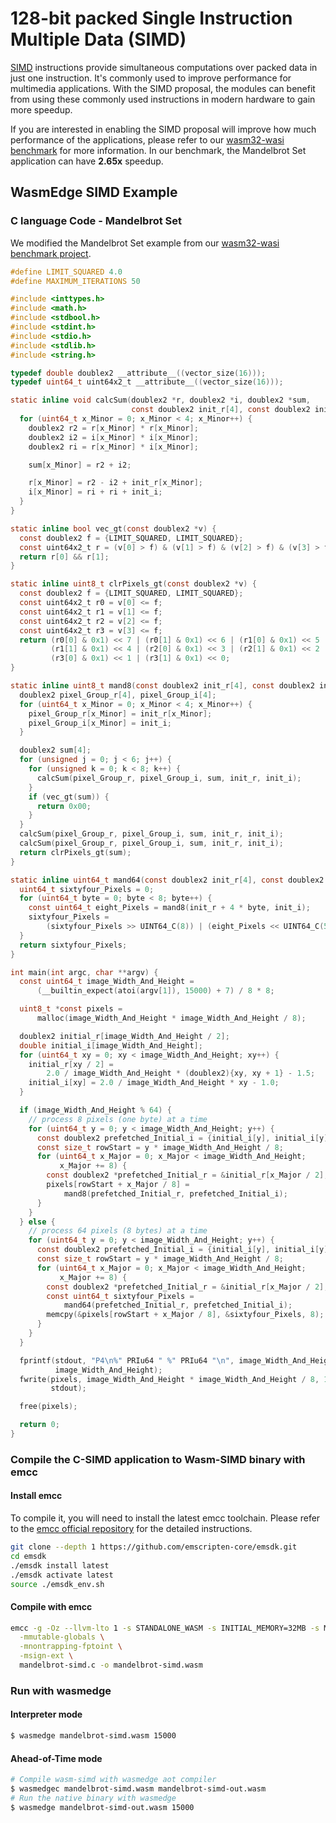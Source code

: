 # 128-bit packed Single Instruction Multiple Data (SIMD)

[SIMD](https://webassembly.github.io/simd/core/syntax/instructions.html#simd-instructions) instructions provide simultaneous computations over packed data in just one instruction. It's commonly used to improve performance for multimedia applications. With the SIMD proposal, the modules can benefit from using these commonly used instructions in modern hardware to gain more speedup.

If you are interested in enabling the SIMD proposal will improve how much performance of the applications, please refer to our [wasm32-wasi benchmark](https://github.com/second-state/wasm32-wasi-benchmark/tree/simd) for more information.
In our benchmark, the Mandelbrot Set application can have **2.65x** speedup.

## WasmEdge SIMD Example

### C language Code - Mandelbrot Set

We modified the Mandelbrot Set example from our [wasm32-wasi benchmark project](https://github.com/second-state/wasm32-wasi-benchmark/blob/master/src/mandelbrot.c).

```c
#define LIMIT_SQUARED 4.0
#define MAXIMUM_ITERATIONS 50

#include <inttypes.h>
#include <math.h>
#include <stdbool.h>
#include <stdint.h>
#include <stdio.h>
#include <stdlib.h>
#include <string.h>

typedef double doublex2 __attribute__((vector_size(16)));
typedef uint64_t uint64x2_t __attribute__((vector_size(16)));

static inline void calcSum(doublex2 *r, doublex2 *i, doublex2 *sum,
                           const doublex2 init_r[4], const doublex2 init_i) {
  for (uint64_t x_Minor = 0; x_Minor < 4; x_Minor++) {
    doublex2 r2 = r[x_Minor] * r[x_Minor];
    doublex2 i2 = i[x_Minor] * i[x_Minor];
    doublex2 ri = r[x_Minor] * i[x_Minor];

    sum[x_Minor] = r2 + i2;

    r[x_Minor] = r2 - i2 + init_r[x_Minor];
    i[x_Minor] = ri + ri + init_i;
  }
}

static inline bool vec_gt(const doublex2 *v) {
  const doublex2 f = {LIMIT_SQUARED, LIMIT_SQUARED};
  const uint64x2_t r = (v[0] > f) & (v[1] > f) & (v[2] > f) & (v[3] > f);
  return r[0] && r[1];
}

static inline uint8_t clrPixels_gt(const doublex2 *v) {
  const doublex2 f = {LIMIT_SQUARED, LIMIT_SQUARED};
  const uint64x2_t r0 = v[0] <= f;
  const uint64x2_t r1 = v[1] <= f;
  const uint64x2_t r2 = v[2] <= f;
  const uint64x2_t r3 = v[3] <= f;
  return (r0[0] & 0x1) << 7 | (r0[1] & 0x1) << 6 | (r1[0] & 0x1) << 5 |
         (r1[1] & 0x1) << 4 | (r2[0] & 0x1) << 3 | (r2[1] & 0x1) << 2 |
         (r3[0] & 0x1) << 1 | (r3[1] & 0x1) << 0;
}

static inline uint8_t mand8(const doublex2 init_r[4], const doublex2 init_i) {
  doublex2 pixel_Group_r[4], pixel_Group_i[4];
  for (uint64_t x_Minor = 0; x_Minor < 4; x_Minor++) {
    pixel_Group_r[x_Minor] = init_r[x_Minor];
    pixel_Group_i[x_Minor] = init_i;
  }

  doublex2 sum[4];
  for (unsigned j = 0; j < 6; j++) {
    for (unsigned k = 0; k < 8; k++) {
      calcSum(pixel_Group_r, pixel_Group_i, sum, init_r, init_i);
    }
    if (vec_gt(sum)) {
      return 0x00;
    }
  }
  calcSum(pixel_Group_r, pixel_Group_i, sum, init_r, init_i);
  calcSum(pixel_Group_r, pixel_Group_i, sum, init_r, init_i);
  return clrPixels_gt(sum);
}

static inline uint64_t mand64(const doublex2 init_r[4], const doublex2 init_i) {
  uint64_t sixtyfour_Pixels = 0;
  for (uint64_t byte = 0; byte < 8; byte++) {
    const uint64_t eight_Pixels = mand8(init_r + 4 * byte, init_i);
    sixtyfour_Pixels =
        (sixtyfour_Pixels >> UINT64_C(8)) | (eight_Pixels << UINT64_C(56));
  }
  return sixtyfour_Pixels;
}

int main(int argc, char **argv) {
  const uint64_t image_Width_And_Height =
      (__builtin_expect(atoi(argv[1]), 15000) + 7) / 8 * 8;

  uint8_t *const pixels =
      malloc(image_Width_And_Height * image_Width_And_Height / 8);

  doublex2 initial_r[image_Width_And_Height / 2];
  double initial_i[image_Width_And_Height];
  for (uint64_t xy = 0; xy < image_Width_And_Height; xy++) {
    initial_r[xy / 2] =
        2.0 / image_Width_And_Height * (doublex2){xy, xy + 1} - 1.5;
    initial_i[xy] = 2.0 / image_Width_And_Height * xy - 1.0;
  }

  if (image_Width_And_Height % 64) {
    // process 8 pixels (one byte) at a time
    for (uint64_t y = 0; y < image_Width_And_Height; y++) {
      const doublex2 prefetched_Initial_i = {initial_i[y], initial_i[y]};
      const size_t rowStart = y * image_Width_And_Height / 8;
      for (uint64_t x_Major = 0; x_Major < image_Width_And_Height;
           x_Major += 8) {
        const doublex2 *prefetched_Initial_r = &initial_r[x_Major / 2];
        pixels[rowStart + x_Major / 8] =
            mand8(prefetched_Initial_r, prefetched_Initial_i);
      }
    }
  } else {
    // process 64 pixels (8 bytes) at a time
    for (uint64_t y = 0; y < image_Width_And_Height; y++) {
      const doublex2 prefetched_Initial_i = {initial_i[y], initial_i[y]};
      const size_t rowStart = y * image_Width_And_Height / 8;
      for (uint64_t x_Major = 0; x_Major < image_Width_And_Height;
           x_Major += 8) {
        const doublex2 *prefetched_Initial_r = &initial_r[x_Major / 2];
        const uint64_t sixtyfour_Pixels =
            mand64(prefetched_Initial_r, prefetched_Initial_i);
        memcpy(&pixels[rowStart + x_Major / 8], &sixtyfour_Pixels, 8);
      }
    }
  }

  fprintf(stdout, "P4\n%" PRIu64 " %" PRIu64 "\n", image_Width_And_Height,
          image_Width_And_Height);
  fwrite(pixels, image_Width_And_Height * image_Width_And_Height / 8, 1,
         stdout);

  free(pixels);

  return 0;
}
```

### Compile the C-SIMD application to Wasm-SIMD binary with emcc

#### Install emcc

To compile it, you will need to install the latest emcc toolchain. Please refer to the [emcc official repository](https://github.com/emscripten-core/emsdk) for the detailed instructions.

```bash
git clone --depth 1 https://github.com/emscripten-core/emsdk.git
cd emsdk
./emsdk install latest
./emsdk activate latest
source ./emsdk_env.sh
```

#### Compile with emcc

```bash
emcc -g -Oz --llvm-lto 1 -s STANDALONE_WASM -s INITIAL_MEMORY=32MB -s MAXIMUM_MEMORY=4GB \
  -mmutable-globals \
  -mnontrapping-fptoint \
  -msign-ext \
  mandelbrot-simd.c -o mandelbrot-simd.wasm
```

### Run with wasmedge

#### Interpreter mode

```bash
$ wasmedge mandelbrot-simd.wasm 15000
```

#### Ahead-of-Time mode

```bash
# Compile wasm-simd with wasmedge aot compiler
$ wasmedgec mandelbrot-simd.wasm mandelbrot-simd-out.wasm
# Run the native binary with wasmedge
$ wasmedge mandelbrot-simd-out.wasm 15000
```

